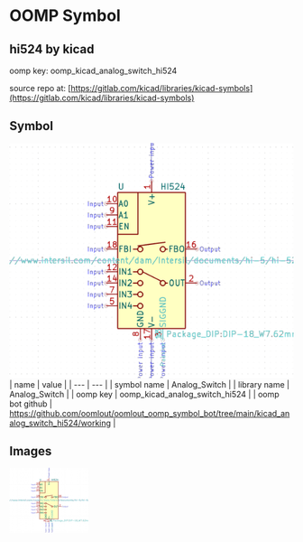 # OOMP Symbol  
## hi524  by kicad  
  
oomp key: oomp_kicad_analog_switch_hi524  
  
source repo at: [https://gitlab.com/kicad/libraries/kicad-symbols](https://gitlab.com/kicad/libraries/kicad-symbols)  
## Symbol  
  
[![working.png](working_600.png)](working.png)  
| name | value | 
| --- | --- | 
| symbol name | Analog_Switch | 
| library name | Analog_Switch | 
| oomp key | oomp_kicad_analog_switch_hi524 | 
| oomp bot github | https://github.com/oomlout/oomlout_oomp_symbol_bot/tree/main/kicad_analog_switch_hi524/working | 
## Images  
  
[![working.png](working_140.png)](working.png)  
